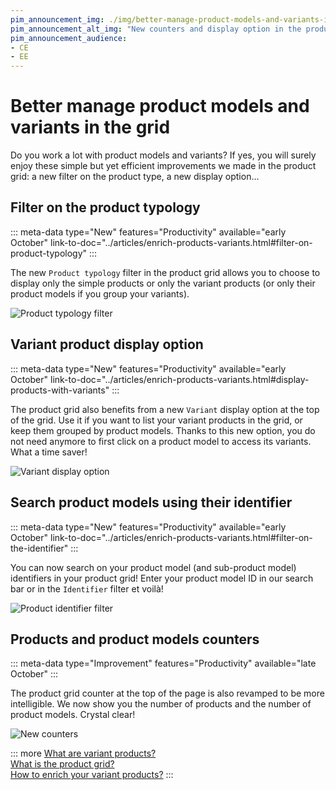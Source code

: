 ```yaml
---
pim_announcement_img: ./img/better-manage-product-models-and-variants-in-the-grid.png
pim_announcement_alt_img: "New counters and display option in the product grid"
pim_announcement_audience:
- CE
- EE
---
```


# Better manage product models and variants in the grid

Do you work a lot with product models and variants? If yes, you will surely enjoy these simple but yet efficient improvements we made in the product grid: a new filter on the product type, a new display option...

## Filter on the product typology
::: meta-data type="New" features="Productivity" available="early October" link-to-doc="../articles/enrich-products-variants.html#filter-on-product-typology"
:::

The new `Product typology` filter in the product grid allows you to choose to display only the simple products or only the variant products (or only their product models if you group your variants).

![Product typology filter](../img/product-typology-filter.png)

## Variant product display option
::: meta-data type="New" features="Productivity" available="early October" link-to-doc="../articles/enrich-products-variants.html#display-products-with-variants"
:::

The product grid also benefits from a new `Variant` display option at the top of the grid. Use it if you want to list your variant products in the grid, or keep them grouped by product models. Thanks to this new option, you do not need anymore to first click on a product model to access its variants. What a time saver!

![Variant display option](../img/variant-product-display-option.png)

## Search product models using their identifier
::: meta-data type="New" features="Productivity" available="early October" link-to-doc="../articles/enrich-products-variants.html#filter-on-the-identifier"
:::

You can now search on your product model (and sub-product model) identifiers in your product grid! Enter your product model ID in our search bar or in the `Identifier` filter et voilà!

![Product identifier filter](../img/product-identifier-filter.png)

## Products and product models counters
::: meta-data type="Improvement" features="Productivity" available="late October"
:::

The product grid counter at the top of the page is also revamped to be more intelligible. We now show you the number of products and the number of product models. Crystal clear!

![New counters](../img/products-and-product-models-counters.png)

::: more
[What are variant products?](../articles/what-about-products-variants.html)  
[What is the product grid?](../articles/products-grid.html)  
[How to enrich your variant products?](../articles/enrich-products-variants.html)
:::
